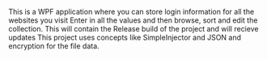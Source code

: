 This is a WPF application where you can store login information for all the websites you visit
Enter in all the values and then browse, sort and edit the collection.
This will contain the Release build of the project and will recieve updates
This project uses concepts like SimpleInjector and JSON and encryption for the file data.

